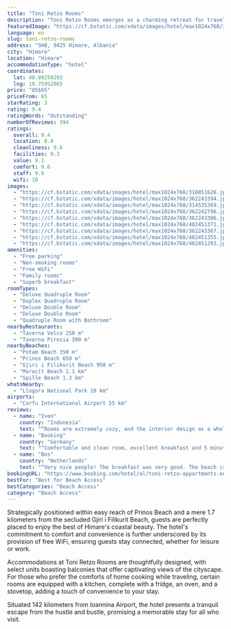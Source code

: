 ```yaml
---
title: "Toni Retzo Rooms"
description: "Toni Retzo Rooms emerges as a charming retreat for travelers seeking a serene getaway in Himare, just a short stroll from the pristine Potam Beach."
featuredImage: "https://cf.bstatic.com/xdata/images/hotel/max1024x768/310851626.jpg?k=ad88df36eb530994e09c964841320e5245d21457a5a0d2d4e1f30b78d0ef7ba5&o=&hp=1"
language: en
slug: toni-retzo-rooms
address: "SH8, 9425 Himare, Albania"
city: "Himare"
location: "Himare"
accommodationType: "hotel"
coordinates:
  lat: 40.09250293
  lng: 19.75952065
price: "US$65"
priceFrom: 65
starRating: 3
rating: 9.4
ratingWords: "Outstanding"
numberOfReviews: 394
ratings:
  overall: 9.4
  location: 8.9
  cleanliness: 9.6
  facilities: 9.3
  value: 9.1
  comfort: 9.6
  staff: 9.6
  wifi: 10
images:
  - "https://cf.bstatic.com/xdata/images/hotel/max1024x768/310851626.jpg?k=ad88df36eb530994e09c964841320e5245d21457a5a0d2d4e1f30b78d0ef7ba5&o=&hp=1"
  - "https://cf.bstatic.com/xdata/images/hotel/max1024x768/362243394.jpg?k=d39a3f4626f21c8a3a6387e36d2de42ceeb78213ccff11b769810799a1919ff5&o=&hp=1"
  - "https://cf.bstatic.com/xdata/images/hotel/max1024x768/314535369.jpg?k=d2816abd52b33d0ab0267215bd5365cf6961c2a6cb8dff0dfe378ecc49b36c86&o=&hp=1"
  - "https://cf.bstatic.com/xdata/images/hotel/max1024x768/362242796.jpg?k=e12aeff64cec732e907ab634248c3b9fdf79b14e7bd8a54dce103bea3c8c3efe&o=&hp=1"
  - "https://cf.bstatic.com/xdata/images/hotel/max1024x768/362243386.jpg?k=4b7c5c66152a4f5ea016252ca2a78e1b51cb76f1945b306ab241af73ca0cf303&o=&hp=1"
  - "https://cf.bstatic.com/xdata/images/hotel/max1024x768/482451371.jpg?k=1f28312bd3ef1f0289b7e7f47add9a664d3d61d1ff1fc23519f909abe7ac6253&o=&hp=1"
  - "https://cf.bstatic.com/xdata/images/hotel/max1024x768/362243367.jpg?k=dd9173ae8a0a2020503371d93a8ec9aa272af4e0b63aa7a95584d13d6d680073&o=&hp=1"
  - "https://cf.bstatic.com/xdata/images/hotel/max1024x768/482451355.jpg?k=a0e8e0e126f4ad01c14f016b04769c568cbbed784f7f17db8cc6d681a99ae915&o=&hp=1"
  - "https://cf.bstatic.com/xdata/images/hotel/max1024x768/482451293.jpg?k=f1651801aa80fd1a1cee39a1acbe86a8b48d8683d7b8619f95b580f20cdf7fe0&o=&hp=1"
amenities:
  - "Free parking"
  - "Non-smoking rooms"
  - "Free WiFi"
  - "Family rooms"
  - "Superb breakfast"
roomTypes:
  - "Deluxe Quadruple Room"
  - "Duplex Quadruple Room"
  - "Deluxe Double Room"
  - "Deluxe Double Room"
  - "Quadruple Room with Bathroom"
nearbyRestaurants:
  - "Taverna Velco 250 m"
  - "Taverna Pirosia 300 m"
nearbyBeaches:
  - "Potam Beach 350 m"
  - "Prinos Beach 650 m"
  - "Gjiri i Filikurit Beach 950 m"
  - "Maracit Beach 1.1 km"
  - "Spille Beach 1.3 km"
whatsNearby:
  - "Llogora National Park 18 km"
airports:
  - "Corfu International Airport 55 km"
reviews:
  - name: "Iven"
    country: "Indonesia"
    text: "“Rooms are extremely cozy, and the interior design as a whole is really fantastic.”"
  - name: "Booking"
    country: "Germany"
    text: "“Comfortable and clean room, excellent breakfast and 5 minute walk to the beach”"
  - name: "Bos"
    country: "Netherlands"
    text: "“Very nice people! The breakfast was very good. The beach is just a 5 minute walk away. The room was really nice, had an amazing view and it had the best shower we have had in Albania”"
bookingURL: "https://www.booking.com/hotel/al/toni-retzo-appartments.en-gb.html?aid=8035640"
bestFor: "Best for Beach Access"
bestCategories: "Beach Access"
category: "Beach Access"
---
```


Strategically positioned within easy reach of Prinos Beach and a mere 1.7 kilometers from the secluded Gjiri i Filikurit Beach, guests are perfectly placed to enjoy the best of Himare's coastal beauty. The hotel's commitment to comfort and convenience is further underscored by its provision of free WiFi, ensuring guests stay connected, whether for leisure or work.

Accommodations at Toni Retzo Rooms are thoughtfully designed, with select units boasting balconies that offer captivating views of the cityscape. For those who prefer the comforts of home cooking while traveling, certain rooms are equipped with a kitchen, complete with a fridge, an oven, and a stovetop, adding a touch of convenience to your stay.

Situated 142 kilometers from Ioannina Airport, the hotel presents a tranquil escape from the hustle and bustle, promising a memorable stay for all who visit.